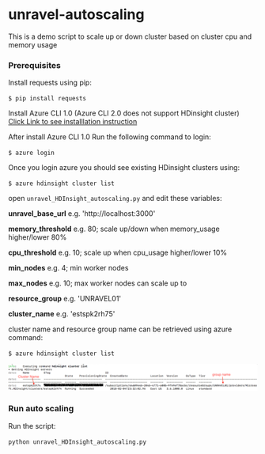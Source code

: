 # unravel-autoscaling
This is a demo script to scale up or down cluster based on cluster cpu and memory usage
### Prerequisites
Install requests using pip:

`$ pip install requests`

Install Azure CLI 1.0 (Azure CLI 2.0 does not support HDinsight cluster) [Click Link to see installlation instruction](https://docs.microsoft.com/en-us/azure/cli-install-nodejs)

After install Azure CLI 1.0 Run the following command to login:

`$ azure login`

Once you login azure you should see existing HDinsight clusters using:

`$ azure hdinsight cluster list`

open `unravel_HDInsight_autoscaling.py` and edit these variables:

**unravel_base_url** e.g. 'http://localhost:3000'

**memory_threshold** e.g. 80; scale up/down when memory_usage higher/lower 80%

**cpu_threshold**  e.g. 10; scale up when cpu_usage higher/lower 10%             

**min_nodes**      e.g. 4; min worker nodes

**max_nodes**      e.g. 10; max worker nodes can scale up to

**resource_group** e.g. 'UNRAVEL01'

**cluster_name**   e.g. 'estspk2rh75'

cluster name and resource group name can be retrieved using azure command:

`$ azure hdinsight cluster list`

![info](azure-autoscaling.png)

### Run auto scaling

Run the script:

`python unravel_HDInsight_autoscaling.py`
